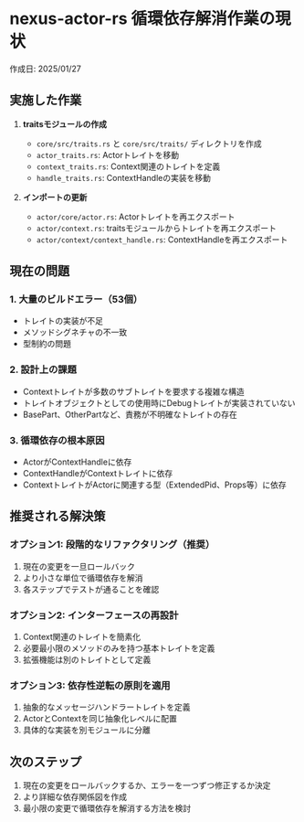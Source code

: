 # nexus-actor-rs 循環依存解消作業の現状

作成日: 2025/01/27

## 実施した作業

1. **traitsモジュールの作成**
   - `core/src/traits.rs` と `core/src/traits/` ディレクトリを作成
   - `actor_traits.rs`: Actorトレイトを移動
   - `context_traits.rs`: Context関連のトレイトを定義
   - `handle_traits.rs`: ContextHandleの実装を移動

2. **インポートの更新**
   - `actor/core/actor.rs`: Actorトレイトを再エクスポート
   - `actor/context.rs`: traitsモジュールからトレイトを再エクスポート
   - `actor/context/context_handle.rs`: ContextHandleを再エクスポート

## 現在の問題

### 1. 大量のビルドエラー（53個）
- トレイトの実装が不足
- メソッドシグネチャの不一致
- 型制約の問題

### 2. 設計上の課題
- Contextトレイトが多数のサブトレイトを要求する複雑な構造
- トレイトオブジェクトとしての使用時にDebugトレイトが実装されていない
- BasePart、OtherPartなど、責務が不明確なトレイトの存在

### 3. 循環依存の根本原因
- ActorがContextHandleに依存
- ContextHandleがContextトレイトに依存
- ContextトレイトがActorに関連する型（ExtendedPid、Props等）に依存

## 推奨される解決策

### オプション1: 段階的なリファクタリング（推奨）
1. 現在の変更を一旦ロールバック
2. より小さな単位で循環依存を解消
3. 各ステップでテストが通ることを確認

### オプション2: インターフェースの再設計
1. Context関連のトレイトを簡素化
2. 必要最小限のメソッドのみを持つ基本トレイトを定義
3. 拡張機能は別のトレイトとして定義

### オプション3: 依存性逆転の原則を適用
1. 抽象的なメッセージハンドラートレイトを定義
2. ActorとContextを同じ抽象化レベルに配置
3. 具体的な実装を別モジュールに分離

## 次のステップ

1. 現在の変更をロールバックするか、エラーを一つずつ修正するか決定
2. より詳細な依存関係図を作成
3. 最小限の変更で循環依存を解消する方法を検討